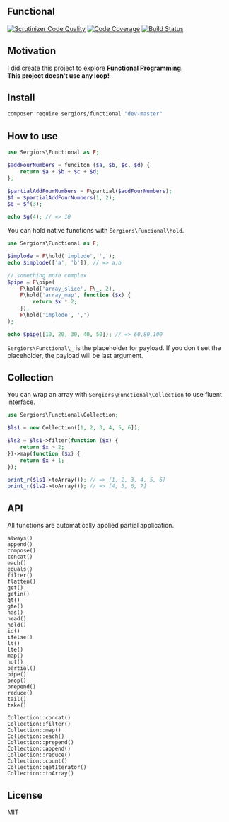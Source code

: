 Functional
----------
[![Scrutinizer Code Quality](https://scrutinizer-ci.com/g/sergiors/functional/badges/quality-score.png?b=master)](https://scrutinizer-ci.com/g/sergiors/functional/?branch=master)
[![Code Coverage](https://scrutinizer-ci.com/g/sergiors/functional/badges/coverage.png?b=master)](https://scrutinizer-ci.com/g/sergiors/functional/?branch=master)
[![Build Status](https://scrutinizer-ci.com/g/sergiors/functional/badges/build.png?b=master)](https://scrutinizer-ci.com/g/sergiors/functional/build-status/master)

Motivation
----------
I did create this project to explore **Functional Programming**.  
**This project doesn't use any loop!**

Install
-------

```bash
composer require sergiors/functional "dev-master"
```

How to use
----------
```php
use Sergiors\Functional as F;

$addFourNumbers = funciton ($a, $b, $c, $d) {
    return $a + $b + $c + $d;
};

$partialAddFourNumbers = F\partial($addFourNumbers);
$f = $partialAddFourNumbers(1, 2);
$g = $f(3);

echo $g(4); // => 10
```

You can hold native functions with `Sergiors\Funcional\hold`.

```php
use Sergiors\Functional as F;

$implode = F\hold('implode', ',');
echo $implode(['a', 'b']); // => a,b

// something more complex
$pipe = F\pipe(
    F\hold('array_slice', F\_, 2),
    F\hold('array_map', function ($x) {
        return $x * 2;
    }),
    F\hold('implode', ',')
);

echo $pipe([10, 20, 30, 40, 50]); // => 60,80,100
```

`Sergiors\Functional\_` is the placeholder for payload. If you don't set the placeholder, the payload will be last argument.

Collection
----------

You can wrap an array with `Sergiors\Functional\Collection` to use fluent interface.

```php
use Sergiors\Functional\Collection;

$ls1 = new Collection([1, 2, 3, 4, 5, 6]);

$ls2 = $ls1->filter(function ($x) {
    return $x > 2;
})->map(function ($x) {
    return $x + 1;
});

print_r($ls1->toArray()); // => [1, 2, 3, 4, 5, 6]
print_r($ls2->toArray()); // => [4, 5, 6, 7]
```

API
---

All functions are automatically applied partial application.

```
always()
append()
compose()
concat()
each()
equals()
filter()
flatten()
get()
getin()
gt()
gte()
has()
head()
hold()
id()
ifelse()
lt()
lte()
map()
not()
partial()
pipe()
prop()
prepend()
reduce()
tail()
take()
```


```
Collection::concat()
Collection::filter()
Collection::map()
Collection::each()
Collection::prepend()
Collection::append()
Collection::reduce()
Collection::count()
Collection::getIterator()
Collection::toArray()
```

License
-------
MIT


